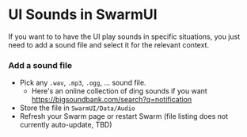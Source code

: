 # UI Sounds in SwarmUI

If you want to to have the UI play sounds in specific situations, you just need to add a sound file and select it for the relevant context.

### Add a sound file

- Pick any `.wav`, `.mp3`, `.ogg`, ... sound file.
    - Here's an online collection of ding sounds if you want https://bigsoundbank.com/search?q=notification
- Store the file in `SwarmUI/Data/Audio`
- Refresh your Swarm page or restart Swarm (file listing does not currently auto-update, TBD)
